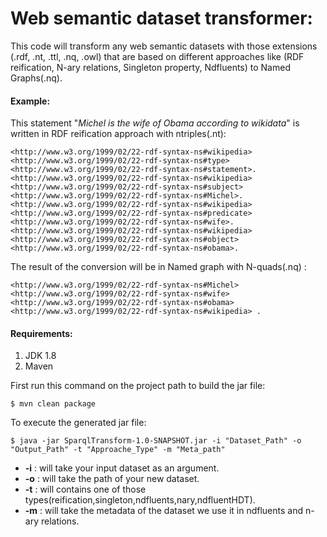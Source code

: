 # Web semantic dataset transformer:
This code will transform any web semantic datasets with those extensions (.rdf, .nt, .ttl, .nq, .owl) that are based on different approaches like (RDF reification, N-ary relations, Singleton property, Ndfluents) to Named Graphs(.nq).
#### Example:
This statement "*Michel is the wife of Obama according to wikidata*" is written in RDF reification approach with ntriples(.nt):
```
<http://www.w3.org/1999/02/22-rdf-syntax-ns#wikipedia> <http://www.w3.org/1999/02/22-rdf-syntax-ns#type> <http://www.w3.org/1999/02/22-rdf-syntax-ns#statement>.
<http://www.w3.org/1999/02/22-rdf-syntax-ns#wikipedia> <http://www.w3.org/1999/02/22-rdf-syntax-ns#subject> <http://www.w3.org/1999/02/22-rdf-syntax-ns#Michel>.
<http://www.w3.org/1999/02/22-rdf-syntax-ns#wikipedia> <http://www.w3.org/1999/02/22-rdf-syntax-ns#predicate> <http://www.w3.org/1999/02/22-rdf-syntax-ns#wife>.
<http://www.w3.org/1999/02/22-rdf-syntax-ns#wikipedia> <http://www.w3.org/1999/02/22-rdf-syntax-ns#object> <http://www.w3.org/1999/02/22-rdf-syntax-ns#obama>.
```
The result of the conversion will be in Named graph with N-quads(.nq) :
```
<http://www.w3.org/1999/02/22-rdf-syntax-ns#Michel> <http://www.w3.org/1999/02/22-rdf-syntax-ns#wife> <http://www.w3.org/1999/02/22-rdf-syntax-ns#obama> <http://www.w3.org/1999/02/22-rdf-syntax-ns#wikipedia> .
```


#### Requirements:
1. JDK 1.8
2. Maven

First run this command on the project path to build the jar file:
```
$ mvn clean package
````

To execute the generated jar file:
```
$ java -jar SparqlTransform-1.0-SNAPSHOT.jar -i "Dataset_Path" -o "Output_Path" -t "Approache_Type" -m "Meta_path"
```
- **-i** : will take your input dataset as an argument.
- **-o** : will take the path of your new dataset.
- **-t** : will contains one of those types(reification,singleton,ndfluents,nary,ndfluentHDT).
- **-m** : will take the metadata of the dataset we use it in ndfluents and n-ary relations.